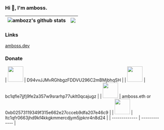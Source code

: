 ### Hi 👋, I'm amboss.

| <img align="center" src="https://github-readme-stats.vercel.app/api?username=ambozz&show_icons=true&include_all_commits=true&hide_border=true&theme=github_dark" alt="ambozz's github stats" /> | <img align="center" src="https://github-readme-stats.vercel.app/api/top-langs/?username=ambozz&layout=compact&hide_border=true&theme=github_dark" /> |
| ------------- | ------------- |

### Links
[amboss.dev](https://amboss.dev/)

### Donate
| <img height="50px" width="50px" src="https://amboss.dev/icons/crypto/doge.svg"> | D94vvJJMvRGhbgzFDDVU296C2mBMjbhqSH |
| <img height="50px" width="50px" src="https://amboss.dev/icons/crypto/btc.svg"> | bc1qfle7jjfj9fe2a357w9srarhp77uklt0qcajugz |
| <img height="50px" width="50px" src="https://amboss.dev/icons/crypto/eth.svg"> | amboss.eth or 0xb02573119349f315e662e27ccceb9dfa207e46c9 |
| <img height="50px" width="50px" src="https://amboss.dev/icons/crypto/ltc.svg"> | ltc1qfr0663jhd9kf4kkgkmmercdjym5jpknr4n8d24 |
| ------------- | ------------- |
